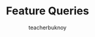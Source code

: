 ---
title: Feature Queries
banner:
  title: "Feature Queries"
  subtitle: Advanced CSS
description: Gamit ito, puwedeng magamit ang pinakabagong features ng CSS kahit hindi pa ito supported ng lumang browsers
author: teacherbuknoy
syndication:
  - label: YouTube
    url: https://youtu.be/tHG4Imyb9S8
  - label: Facebook
    url: https://fb.watch/t6JyNaVmfw/
  - label: Tiktok
    url: https://vt.tiktok.com/ZSYC5m5uv/
rssLink: https://vt.tiktok.com/ZSYC5m5uv/
video:
  provider: cdn
  lang: tl
  formats:
    - path: /videos/supports-compressed.mp4
      type: video/mp4
      width: 1080
      height: 1920
  captions: 
    - url: /assets/files/videos/supports/supports.vtt
      lang: tl
      label: Filipino
      kind: captions
      isDefault: true
    - url: /assets/files/videos/supports/supports.en_US.vtt
      lang: en
      label: English (US)
      kind: subtitles
cover:
  folder: supports
  filename: cover.jpg
  sizes: [300, 600, 900, 1200, 1440, 1920]
  formats: ['png', 'webp', 'avif']
  width: 1080
  height: 1920
tags:
  - css
type: short
---